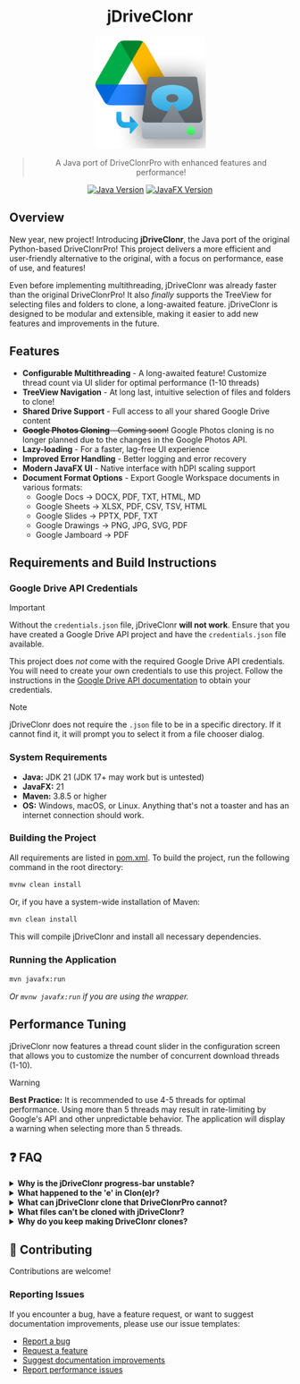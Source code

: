 <div align="center">

# jDriveClonr

<div align="center">
<img src="src/main/resources/DriveClonrLogo.png" alt="jDriveClonr Logo" width="200"/>
</div>

> A Java port of DriveClonrPro with enhanced features and performance!


[![Java Version](https://img.shields.io/badge/Java-21-orange.svg)](https://www.oracle.com/java/technologies/downloads/)
[![JavaFX Version](https://img.shields.io/badge/JavaFX-21-blue.svg)](https://openjfx.io/)
</div>

## Overview

New year, new project! Introducing **jDriveClonr**, the Java port of the original Python-based DriveClonrPro! This project delivers a more efficient and user-friendly alternative to the original, with a focus on performance, ease of use, and features!

Even before implementing multithreading, jDriveClonr was already faster than the original DriveClonrPro! It also _finally_ supports the TreeView for selecting files and folders to clone, a long-awaited feature. jDriveClonr is designed to be modular and extensible, making it easier to add new features and improvements in the future.
## Features

- **Configurable Multithreading** - A long-awaited feature! Customize thread count via UI slider for optimal performance (1-10 threads)
- **TreeView Navigation** - At long last, intuitive selection of files and folders to clone! 
- **Shared Drive Support** - Full access to all your shared Google Drive content
- ~~**Google Photos Cloning** - Coming soon!~~ Google Photos cloning is no longer planned due to the changes in the Google Photos API.
- **Lazy-loading** - For a faster, lag-free UI experience
- **Improved Error Handling** - Better logging and error recovery
- **Modern JavaFX UI** - Native interface with hDPI scaling support
- **Document Format Options** - Export Google Workspace documents in various formats:
  - Google Docs → DOCX, PDF, TXT, HTML, MD
  - Google Sheets → XLSX, PDF, CSV, TSV, HTML
  - Google Slides → PPTX, PDF, TXT
  - Google Drawings → PNG, JPG, SVG, PDF
  - Google Jamboard → PDF

## Requirements and Build Instructions

### Google Drive API Credentials

> [!IMPORTANT]
> Without the `credentials.json` file, jDriveClonr **will not work**. Ensure that you have created a Google Drive API project and have the `credentials.json` file available.

This project does *not* come with the required Google Drive API credentials. You will need to create your own credentials to use this project.
Follow the instructions in the [Google Drive API documentation](https://developers.google.com/drive/api/v3/quickstart/java) to obtain your credentials.

> [!NOTE]
> jDriveClonr does not require the `.json` file to be in a specific directory. If it cannot find it, it will prompt you to select
> it from a file chooser dialog.

### System Requirements

- **Java:** JDK 21 (JDK 17+ may work but is untested)
- **JavaFX:** 21
- **Maven:** 3.8.5 or higher
- **OS:** Windows, macOS, or Linux. Anything that's not a toaster and has an internet connection should work.

### Building the Project

All requirements are listed in [pom.xml](pom.xml). To build the project, run the following command in the root directory:

```bash
mvnw clean install
```

Or, if you have a system-wide installation of Maven:

```bash
mvn clean install
```

This will compile jDriveClonr and install all necessary dependencies.

### Running the Application

```bash
mvn javafx:run
```

*Or `mvnw javafx:run` if you are using the wrapper.*

## Performance Tuning

jDriveClonr now features a thread count slider in the configuration screen that allows you to customize the number of concurrent download threads (1-10).

> [!WARNING]
> **Best Practice:** It is recommended to use 4-5 threads for optimal performance. Using more than 5 threads may result in rate-limiting by Google's API and other unpredictable behavior. The application will display a warning when selecting more than 5 threads.

## ❓ FAQ

<details>
<summary><b>Why is the jDriveClonr progress-bar unstable?</b></summary>
<p>jDriveClonr uses lazy-loading to improve performance and decrease memory usage. In simple terms, jDriveClonr is discovering the files as it clones them; it does not know how many files there are to clone until it's done cloning. This means that the progress bar will not be accurate until the cloning is complete. There is unfortunately no solution to this that maintains performance or speed :(</p>
</details>

<details>
<summary><b>What happened to the 'e' in Clon(e)r?</b></summary>
<p>`Clonr` looks cooler than `Cloner`. 'Nuff said.</p>
</details>

<details>
<summary><b>What can jDriveClonr clone that DriveClonrPro cannot?</b></summary>
<p>jDriveClonr shares a superset of features with DriveClonrPro. They both maintain the same base cloning abilities, 
including Google Workspace exporting, but jDriveClonr has additional features that are not present in DriveClonrPro:</p>

- 📁 jDriveClonr has a functional, lazily loaded TreeView for pruning and selecting files and folders to clone
- 🔄 jDriveClonr supports Shared Drives, which are not supported in DriveClonrPro
- 🔐 jDriveClonr fixes the issue of DriveClonrPro being unable to access certain shared files and folders
- ⚡ jDriveClonr is configurable multi-threaded, which allows for faster cloning
- 🖼️ jDriveClonr will support Google Photos cloning (coming soon)
- 💻 jDriveClonr uses JavaFX for the UI rather than Tkinter, providing a more modern UI with hDPI scaling support

</details>

<details>
<summary><b>What files can't be cloned with jDriveClonr?</b></summary>

Currently, jDriveClonr cannot clone:
- Google Forms
- Google Sites
- Google Maps/My Maps
- Google Keep
- File shortcuts

These files will likely never be supported due to the limitations of the Google Drive API, however we are actively looking into ways around this.

</details>

<details>
<summary><b>Why do you keep making DriveClonr clones?</b></summary>
<p>I do not know. If you have any recommendations for good rehab facilities, please let me know.</p>
</details>

## 🤝 Contributing

Contributions are welcome! <!-- Coming soon: Please see our [CONTRIBUTING.md](CONTRIBUTING.md) file for details on how to contribute to the project and our [TESTING.md](TESTING.md) file for testing guidelines. -->

### Reporting Issues

If you encounter a bug, have a feature request, or want to suggest documentation improvements, please use our issue templates:

- [Report a bug](https://github.com/username/jDriveClonr/issues/new?template=bug_report.md)
- [Request a feature](https://github.com/username/jDriveClonr/issues/new?template=feature_request.md)
- [Suggest documentation improvements](https://github.com/username/jDriveClonr/issues/new?template=documentation.md)
- [Report performance issues](https://github.com/username/jDriveClonr/issues/new?template=performance.md)
